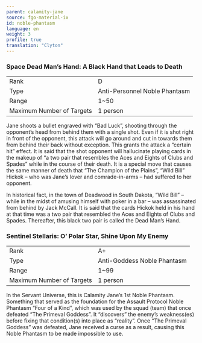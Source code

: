 ```yaml
---
parent: calamity-jane
source: fgo-material-ix
id: noble-phantasm
language: en
weight: 3
profile: true
translation: "Clyton"
---
```


### Space Dead Man’s Hand: A Black Hand that Leads to Death

<table>
  <tr><td>Rank</td><td>D</td></tr>
  <tr><td>Type</td><td>Anti-Personnel Noble Phantasm</td></tr>
  <tr><td>Range</td><td>1~50</td></tr>
  <tr><td>Maximum Number of Targets</td><td>1 person</td></tr>
</table>

Jane shoots a bullet engraved with “Bad Luck”, shooting through the opponent’s head from behind them with a single shot. Even if it is shot right in front of the opponent, this attack will go around and cut in towards them from behind their back without exception. This grants the attack a “certain hit” effect. It is said that the shot opponent will hallucinate playing cards in the makeup of “a two pair that resembles the Aces and Eights of Clubs and Spades” while in the course of their death. It is a special move that causes the same manner of death that “The Champion of the Plains”, “Wild Bill” Hickok – who was Jane’s lover and comrade-in-arms – had suffered to her opponent.

In historical fact, in the town of Deadwood in South Dakota, “Wild Bill” – while in the midst of amusing himself with poker in a bar – was assassinated from behind by Jack McCall. It is said that the cards Hickok held in his hand at that time was a two pair that resembled the Aces and Eights of Clubs and Spades. Thereafter, this black two pair is called the Dead Man’s Hand.

### Sentinel Stellaris: O’ Polar Star, Shine Upon My Enemy

<table>
  <tr><td>Rank</td><td>A+</td></tr>
  <tr><td>Type</td><td>Anti-Goddess Noble Phantasm</td></tr>
  <tr><td>Range</td><td>1~99</td></tr>
  <tr><td>Maximum Number of Targets</td><td>1 person</td></tr>
</table>

In the Servant Universe, this is Calamity Jane’s 1st Noble Phantasm. Something that served as the foundation for the Assault Protocol Noble Phantasm “Four of a Kind”, which was used by the squad (team) that once defeated “The Primeval Goddess”. It “discovers” the enemy’s weakness(es) before fixing that condition(s) into place as “reality”.
Once “The Primeval Goddess” was defeated, Jane received a curse as a result, causing this Noble Phantasm to be made impossible to use.
